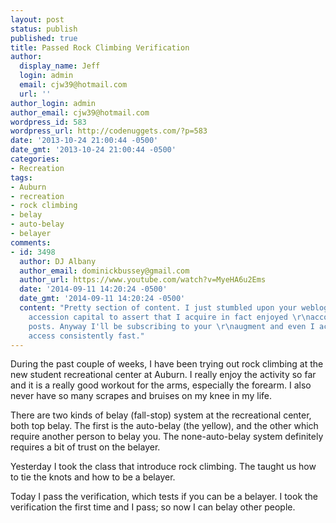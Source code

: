 ```yaml
---
layout: post
status: publish
published: true
title: Passed Rock Climbing Verification
author:
  display_name: Jeff
  login: admin
  email: cjw39@hotmail.com
  url: ''
author_login: admin
author_email: cjw39@hotmail.com
wordpress_id: 583
wordpress_url: http://codenuggets.com/?p=583
date: '2013-10-24 21:00:44 -0500'
date_gmt: '2013-10-24 21:00:44 -0500'
categories:
- Recreation
tags:
- Auburn
- recreation
- rock climbing
- belay
- auto-belay
- belayer
comments:
- id: 3498
  author: DJ Albany
  author_email: dominickbussey@gmail.com
  author_url: https://www.youtube.com/watch?v=MyeHA6u2Ems
  date: '2014-09-11 14:20:24 -0500'
  date_gmt: '2014-09-11 14:20:24 -0500'
  content: "Pretty section of content. I just stumbled upon your weblog \r\nand in
    accession capital to assert that I acquire in fact enjoyed \r\naccount your blog
    posts. Anyway I'll be subscribing to your \r\naugment and even I achievement you
    access consistently fast."
---
```

During the past couple of weeks, I have been trying out rock climbing at the new student recreational center at Auburn. I really enjoy the activity so far and it is a really good workout for the arms, especially the forearm. I also never have so many scrapes and bruises on my knee in my life.

There are two kinds of belay (fall-stop) system at the recreational center, both top belay. The first is the auto-belay (the yellow), and the other which require another person to belay you. The none-auto-belay system definitely requires a bit of trust on the belayer.

Yesterday I took the class that introduce rock climbing. The taught us how to tie the knots and how to be a belayer.

Today I pass the verification, which tests if you can be a belayer. I took the verification the first time and I pass; so now I can belay other people.

